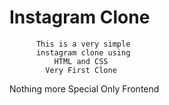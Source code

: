 
# Instagram Clone

          This is a very simple
          instagram clone using  
              HTML and CSS 
            Very First Clone

    
Nothing more Special Only Frontend

